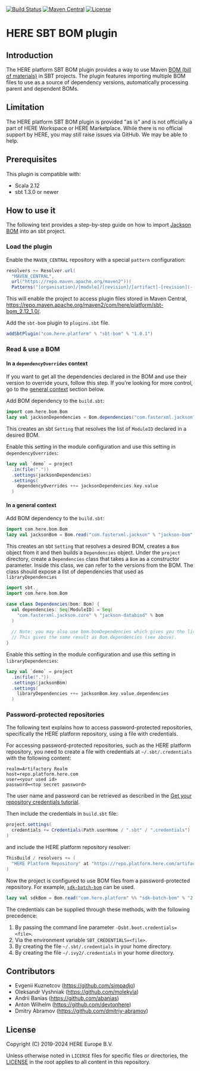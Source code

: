 [![Build Status](https://github.com/heremaps/here-sbt-bom/actions/workflows/release.yml/badge.svg)](https://github.com/heremaps/here-sbt-bom/actions?query=workflow%3ARelease+branch%3Amaster)
[![Maven Central](https://maven-badges.herokuapp.com/maven-central/com.here.platform/root_2.12/badge.svg)](https://search.maven.org/artifact/com.here.platform/sbt-bom_2.12_1.0)
[![License](https://img.shields.io/badge/License-Apache%202.0-blue.svg)](LICENSE)

# HERE SBT BOM plugin

## Introduction
The HERE platform SBT BOM plugin provides a way to use Maven [BOM (bill of materials)](https://maven.apache.org/guides/introduction/introduction-to-dependency-mechanism.html#bill-of-materials-bom-poms) in SBT projects.
The plugin features importing multiple BOM files to use as a source of dependency versions, automatically processing parent and dependent BOMs.

## Limitation
The HERE platform SBT BOM plugin is provided "as is" and is not officially a part of HERE Workspace or HERE Marketplace.
While there is no official support by HERE, you may still raise issues via GitHub. We may be able to help.

## Prerequisites
This plugin is compatible with:
- Scala 2.12
- sbt 1.3.0 or newer

## How to use it
The following text provides a step-by-step guide on how to import [Jackson BOM](https://github.com/FasterXML/jackson-bom) into an sbt project.

### Load the plugin

Enable the `MAVEN_CENTRAL` repository with a special `pattern` configuration:
```scala
resolvers += Resolver.url(
  "MAVEN_CENTRAL",
  url("https://repo.maven.apache.org/maven2"))(
  Patterns("[organisation]/[module]/[revision]/[artifact]-[revision](-[classifier]).[ext]") )
```
This will enable the project to access plugin files stored in Maven Central, https://repo.maven.apache.org/maven2/com/here/platform/sbt-bom_2.12_1.0/.

Add the `sbt-bom` plugin to `plugins.sbt` file.
```scala
addSbtPlugin("com.here.platform" % "sbt-bom" % "1.0.1")
```

### Read & use a BOM

#### In a `dependencyOverrides` context

If you want to get all the dependencies declared in the BOM and use their version to override yours, follow this step.
If you're looking for more control, go to the [general context](#in-a-general-context) section below.

Add BOM dependency to the `build.sbt`:
```scala
import com.here.bom.Bom
lazy val jacksonDependencies = Bom.dependencies("com.fasterxml.jackson" % "jackson-bom" % "2.14.2")
```

This creates an sbt `Setting` that resolves the list of `ModuleID` declared in a desired BOM.

Enable this setting in the module configuration and use this setting in `dependencyOverrides`:
```scala
lazy val `demo` = project
  .in(file("."))
  .settings(jacksonDependencies)
  .settings(
    dependencyOverrides ++= jacksonDependencies.key.value
  )
```

#### In a general context

Add BOM dependency to the `build.sbt`:
```scala
import com.here.bom.Bom
lazy val jacksonBom = Bom.read("com.fasterxml.jackson" % "jackson-bom" % "2.14.2")(bom => Dependencies(bom))
```

This creates an sbt `Setting` that resolves a desired BOM, creates a `Bom` object from it and then builds a `Dependencies` object.
Under the `project` directory, create a `Dependencies` class that takes a `Bom` as a constructor parameter.
Inside this class, we can refer to the versions from the BOM.
The class should expose a list of dependencies that used as `libraryDependencies`
```scala
import sbt._
import com.here.bom.Bom

case class Dependencies(bom: Bom) {
  val dependencies: Seq[ModuleID] = Seq(
    "com.fasterxml.jackson.core" % "jackson-databind" % bom
  )
  
  // Note: you may also use bom.bomDependencies which gives you the list of all dependencies declared in the BOM.
  // This gives the same result as Bom.dependencies (see above).
}
```

Enable this setting in the module configuration and use this setting in `libraryDependencies`:
```scala
lazy val `demo` = project
  .in(file("."))
  .settings(jacksonBom)
  .settings(
    libraryDependencies ++= jacksonBom.key.value.dependencies
  )
```

### Password-protected repositories
The following text explains how to access password-protected repositories, specifically the HERE platform repository,
using a file with credentials.

For accessing password-protected repositories, such as the HERE platform repository, you need to create a file with credentials at `~/.sbt/.credentials`
with the following content:
```
realm=Artifactory Realm
host=repo.platform.here.com
user=<your used id>
password=<top secret password>
```
The user name and password can be retrieved as described in the [Get your repository credentials tutorial](https://www.here.com/docs/bundle/here-workspace-developer-guide-java-scala/page/topics/get-credentials.html#get-your-repository-credentials).

Then include the credentials in `build.sbt` file:
```sbt
project.settings(
  credentials += Credentials(Path.userHome / ".sbt" / ".credentials")
)
```
and include the HERE platform repository resolver:
```sbt
ThisBuild / resolvers += (
  "HERE Platform Repository" at "https://repo.platform.here.com/artifactory/open-location-platform"
)
```
Now the project is configured to use BOM files from a password-protected repository. For example, [`sdk-batch-bom`](https://www.here.com/docs/bundle/here-workspace-developer-guide-java-scala/page/sdk-libraries.html#sdk-libraries-for-batch-primary) can be used.
```sbt
lazy val sdkBom = Bom.read("com.here.platform" %% "sdk-batch-bom" % "2.57.3")(bom => Dependencies(bom))
```

The credentials can be supplied through these methods, with the following precedence:
1. By passing the command line parameter `-Dsbt.boot.credentials=<file>`.
2. Via the environment variable `SBT_CREDENTIALS=<file>`.
3. By creating the file `~/.sbt/.credentials` in your home directory.
4. By creating the file `~/.ivy2/.credentials` in your home directory.

## Contributors
- Evgenii Kuznetcov (https://github.com/simpadjo)
- Oleksandr Vyshniak (https://github.com/molekyla)
- Andrii Banias (https://github.com/abanias)
- Anton Wilhelm (https://github.com/devtonhere)
- Dmitry Abramov (https://github.com/dmitriy-abramov)

## License
Copyright (C) 2019-2024 HERE Europe B.V.

Unless otherwise noted in `LICENSE` files for specific files or directories, the [LICENSE](LICENSE) in the root applies to all content in this repository.
